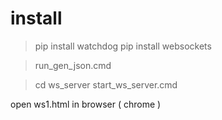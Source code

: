 

# install

> pip install watchdog
> pip install websockets

> run_gen_json.cmd

> cd ws_server
> start_ws_server.cmd

open ws1.html in browser ( chrome )